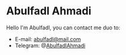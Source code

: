 # Abulfadl Ahmadi

Hello I'm Abulfadl, you can contact me duo to:
 - E-mail: [abulfadl@mail.com](mailto:abulfadl@mail.com)
 - Telegram: @[AbulfadlAhmadi](https://t.me/Abulfadl_Ahmadi)
 
 

